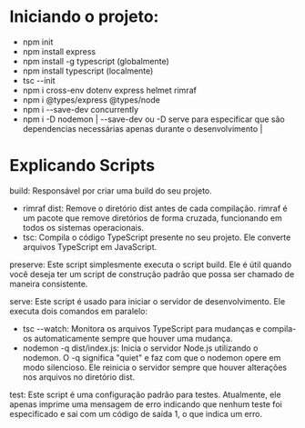 # Iniciando o projeto:

- npm init
- npm install express
- npm install -g typescript (globalmente)
- npm install typescript (localmente)
- tsc --init
- npm i cross-env dotenv express helmet rimraf
- npm i @types/express @types/node
- npm i --save-dev concurrently
- npm i -D nodemon
| --save-dev ou -D serve para especificar que são dependencias necessárias apenas durante o desenvolvimento |


# Explicando Scripts

build: Responsável por criar uma build do seu projeto.
- rimraf dist: Remove o diretório dist antes de cada compilação. rimraf é um pacote que remove diretórios de forma cruzada, funcionando em todos os sistemas operacionais.
- tsc: Compila o código TypeScript presente no seu projeto. Ele converte arquivos TypeScript em JavaScript.

preserve: Este script simplesmente executa o script build. Ele é útil quando você deseja ter um script de construção padrão que possa ser chamado de maneira consistente.

serve: Este script é usado para iniciar o servidor de desenvolvimento. Ele executa dois comandos em paralelo:
- tsc --watch: Monitora os arquivos TypeScript para mudanças e compila-os automaticamente sempre que houver uma mudança.
- nodemon -q dist/index.js: Inicia o servidor Node.js utilizando o nodemon. O -q significa "quiet" e faz com que o nodemon opere em modo silencioso. Ele reinicia o servidor sempre que houver alterações nos arquivos no diretório dist.

test: Este script é uma configuração padrão para testes. Atualmente, ele apenas imprime uma mensagem de erro indicando que nenhum teste foi especificado e sai com um código de saída 1, o que indica um erro.